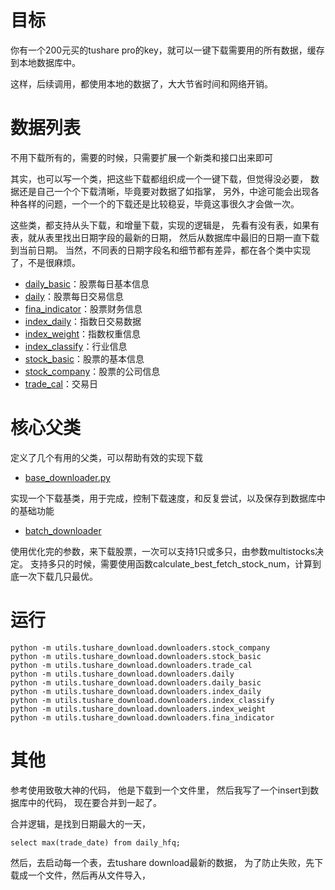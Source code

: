 # 目标

你有一个200元买的tushare pro的key，就可以一键下载需要用的所有数据，缓存到本地数据库中。

这样，后续调用，都使用本地的数据了，大大节省时间和网络开销。

# 数据列表

不用下载所有的，需要的时候，只需要扩展一个新类和接口出来即可

其实，也可以写一个类，把这些下载都组织成一个一键下载，但觉得没必要，
数据还是自己一个个下载清晰，毕竟要对数据了如指掌，
另外，中途可能会出现各种各样的问题，一个一个的下载还是比较稳妥，毕竟这事很久才会做一次。

这些类，都支持从头下载，和增量下载，实现的逻辑是，
先看有没有表，如果有表，就从表里找出日期字段的最新的日期，
然后从数据库中最旧的日期一直下载到当前日期。
当然，不同表的日期字段名和细节都有差异，都在各个类中实现了，不是很麻烦。

- [daily_basic](downloaders/daily_basic.py)：股票每日基本信息
- [daily](downloaders/daily.py)：股票每日交易信息
- [fina_indicator](downloaders/fina_indicator.py)：股票财务信息
- [index_daily](downloaders/index_daily.py)：指数日交易数据
- [index_weight](downloaders/index_weight.py)：指数权重信息
- [index_classify](downloaders/index_classify.py)：行业信息
- [stock_basic](downloaders/stock_basic.py)：股票的基本信息
- [stock_company](downloaders/stock_company.py)：股票的公司信息
- [trade_cal](downloaders/trade_cal.py)：交易日

# 核心父类

定义了几个有用的父类，可以帮助有效的实现下载

- [base_downloader.py](downloaders/base/base_downloader.py)

实现一个下载基类，用于完成，控制下载速度，和反复尝试，以及保存到数据库中的基础功能

- [batch_downloader](downloaders/base/batch_downloader.py)

使用优化完的参数，来下载股票，一次可以支持1只或多只，由参数multistocks决定。
支持多只的时候，需要使用函数calculate_best_fetch_stock_num，计算到底一次下载几只最优。

# 运行

```
python -m utils.tushare_download.downloaders.stock_company
python -m utils.tushare_download.downloaders.stock_basic
python -m utils.tushare_download.downloaders.trade_cal
python -m utils.tushare_download.downloaders.daily
python -m utils.tushare_download.downloaders.daily_basic
python -m utils.tushare_download.downloaders.index_daily
python -m utils.tushare_download.downloaders.index_classify
python -m utils.tushare_download.downloaders.index_weight
python -m utils.tushare_download.downloaders.fina_indicator
```

# 其他

参考使用致敬大神的代码，
他是下载到一个文件里，
然后我写了一个insert到数据库中的代码，
现在要合并到一起了。

合并逻辑，是找到日期最大的一天，

`select max(trade_date) from daily_hfq;`

然后，去启动每一个表，去tushare download最新的数据，
为了防止失败，先下载成一个文件，然后再从文件导入，

